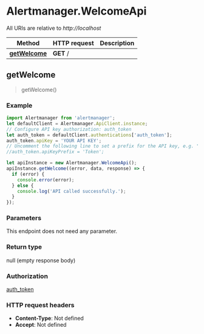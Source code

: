 # Alertmanager.WelcomeApi

All URIs are relative to *http://localhost*

Method | HTTP request | Description
------------- | ------------- | -------------
[**getWelcome**](WelcomeApi.md#getWelcome) | **GET** / | 



## getWelcome

> getWelcome()



### Example

```javascript
import Alertmanager from 'alertmanager';
let defaultClient = Alertmanager.ApiClient.instance;
// Configure API key authorization: auth_token
let auth_token = defaultClient.authentications['auth_token'];
auth_token.apiKey = 'YOUR API KEY';
// Uncomment the following line to set a prefix for the API key, e.g. "Token" (defaults to null)
//auth_token.apiKeyPrefix = 'Token';

let apiInstance = new Alertmanager.WelcomeApi();
apiInstance.getWelcome((error, data, response) => {
  if (error) {
    console.error(error);
  } else {
    console.log('API called successfully.');
  }
});
```

### Parameters

This endpoint does not need any parameter.

### Return type

null (empty response body)

### Authorization

[auth_token](../README.md#auth_token)

### HTTP request headers

- **Content-Type**: Not defined
- **Accept**: Not defined

